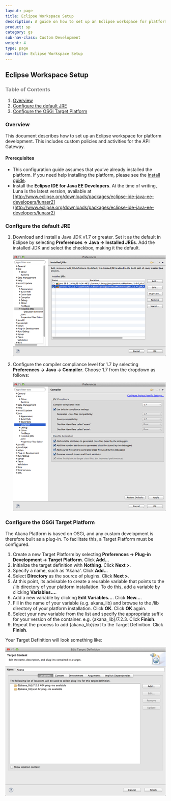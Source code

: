 ```yaml
---
layout: page
title: Eclipse Workspace Setup
description: A guide on how to set up an Eclipse workspace for platform development
product: sp
category: gs
sub-nav-class: Custom Development
weight: 4
type: page
nav-title: Eclipse Workspace Setup
---
```


Eclipse Workspace Setup
-------------------------------------

<h3 style="color: grey;">Table of Contents</h3>
<ol class="table_of_contents">
	<li><a href="#introduction">Overview</a></li>
	<li><a href="#java">Configure the default JRE</a></li>
	<li><a href="#osgi">Configure the OSGi Target Platform</a></li>
</ol>

### <a name="introduction"></a>Overview

This document describes how to set up an Eclipse workspace for platform development. This includes custom policies and activities for the API Gateway.

#### <a name="data"></a>Prerequisites

* This configuration guide assumes that you’ve already installed the platform. If you need help installing the platform, please see the [install guide](http://docs.akana.com/sp/assets/SOA_Software_Platform_Install_Guide_v70.pdf). 
* Install the **Eclipse IDE for Java EE Developers**. At the time of writing, Luna is the latest version, available at [http://www.eclipse.org/downloads/packages/eclipse-ide-java-ee-developers/lunasr2](http://www.eclipse.org/downloads/packages/eclipse-ide-java-ee-developers/lunasr2)

### <a name="java"></a>Configure the default JRE

1. Download and install a Java JDK v1.7 or greater. Set it as the default in Eclipse by selecting **Preferences -> Java -> Installed JREs**. Add the installed JDK and select the checkbox, making it the default.

	![Eclipse JDK](images/eclipse_jdk_1_7.png "Eclipse JDK")

2. Configure the compiler compliance level for 1.7 by selecting **Preferences -> Java -> Compiler**. Choose 1.7 from the dropdown as follows:

	![Eclipse Compiler](images/eclipse_compiler_1_7.png "Eclipse Compiler")
	
### <a name="osgi"></a>Configure the OSGi Target Platform

The Akana Platform is based on OSGi, and any custom development is therefore built as a plug-in. To facilitate this, a Target Platform must be configured.

1. Create a new Target Platform by selecting **Preferences -> Plug-in Development -> Target Platform**. Click **Add..**.
2. Initialize the target definition with **Nothing**. Click **Next >**.
3. Specify a name, such as 'Akana'. Click **Add..**.
4. Select **Directory** as the source of plugins. Click **Next >**.
5. At this point, its advisable to create a reusable variable that points to the /lib directory of your platform installation. To do this, add a variable by clicking **Variables...**.
6. Add a new variable by clicking **Edit Variables...**. Click **New...**.
7. Fill in the name of your variable (e.g. akana_lib) and browse to the /lib directory of your platform installation. Click **OK**. Click **OK** again.
8. Select your new variable from the list and specify the appropriate suffix for your version of the container. e.g. {akana_lib}/7.2.3. Click **Finish**.
9. Repeat the process to add {akana_lib}/ext to the Target Definition. Click **Finish**.

Your Target Definition will look something like:

![Eclipse Target](images/eclipse_target.png "Eclipse Target")

